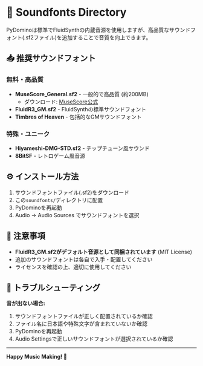 # 🎼 Soundfonts Directory

PyDominoは標準でFluidSynthの内蔵音源を使用しますが、高品質なサウンドフォント(.sf2ファイル)を追加することで音質を向上できます。

## 📥 推奨サウンドフォント

### 無料・高品質
- **MuseScore_General.sf2** - 一般的で高品質 (約200MB)
  - ダウンロード: [MuseScore公式](https://musescore.org/)
- **FluidR3_GM.sf2** - FluidSynthの標準サウンドフォント
- **Timbres of Heaven** - 包括的なGMサウンドフォント

### 特殊・ユニーク
- **Hiyameshi-DMG-STD.sf2** - チップチューン風サウンド
- **8BitSF** - レトロゲーム風音源

## ⚙️ インストール方法

1. サウンドフォントファイル(.sf2)をダウンロード
2. この`soundfonts/`ディレクトリに配置
3. PyDominoを再起動
4. Audio → Audio Sources でサウンドフォントを選択

## 📝 注意事項

- **FluidR3_GM.sf2がデフォルト音源として同梱されています** (MIT License)
- 追加のサウンドフォントは各自で入手・配置してください
- ライセンスを確認の上、適切に使用してください

## 🔧 トラブルシューティング

**音が出ない場合:**
1. サウンドフォントファイルが正しく配置されているか確認
2. ファイル名に日本語や特殊文字が含まれていないか確認  
3. PyDominoを再起動
4. Audio Settingsで正しいサウンドフォントが選択されているか確認

---

**Happy Music Making! 🎵**